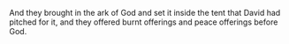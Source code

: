 And they brought in the ark of God and set it inside the tent that David had pitched for it, and they offered burnt offerings and peace offerings before God.
